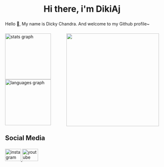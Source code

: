 <h1 align="center">Hi there, i'm DikiAj</h1>

###

<p align="left">Hello 👋, My name is Dicky Chandra. And welcome to my Github profile~</p>

###

<div>

<img align="right" height="303" src="https://media1.tenor.com/m/s0LaDBm0wfMAAAAd/honkai-star-rail-hsr.gif"  />

<div align="left">
  <img src="https://github-readme-stats.vercel.app/api?username=DikiAj&hide_title=false&hide_rank=false&show_icons=true&include_all_commits=true&count_private=false&disable_animations=true&theme=dark&locale=en&hide_border=true&order=1" height="150" alt="stats graph"  />
</div>

<div align="left">
  <img src="https://github-readme-stats.vercel.app/api/top-langs?username=DikiAj&locale=en&hide_title=false&layout=compact&card_width=320&langs_count=6&theme=dark&hide_border=true&order=2" height="150" alt="languages graph"  />
</div>

</div>

###

###

<h2 align="left">Social Media</h2>

###

<div align="left">
  <a href="https://www.instagram.com/chandradiki_" target="_blank">
    <img src="https://raw.githubusercontent.com/maurodesouza/profile-readme-generator/master/src/assets/icons/social/instagram/default.svg" width="52" height="40" alt="instagram logo"  />
  </a>
  <a href="https://www.youtube.com/@ChandraAja_" target="_blank">
    <img src="https://raw.githubusercontent.com/maurodesouza/profile-readme-generator/master/src/assets/icons/social/youtube/default.svg" width="52" height="40" alt="youtube logo"  />
  </a>
</div>

###

<!--
**DikiAj/dikiaj** is a ✨ _special_ ✨ repository because its `README.md` (this file) appears on your GitHub profile.

Here are some ideas to get you started:

- 🔭 I’m currently working on ...
- 🌱 I’m currently learning ...
- 👯 I’m looking to collaborate on ...
- 🤔 I’m looking for help with ...
- 💬 Ask me about ...
- 📫 How to reach me: ...
- 😄 Pronouns: ...
- ⚡ Fun fact: ...
-->
